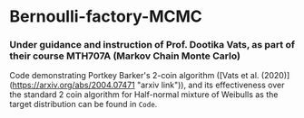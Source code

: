 # Bernoulli-factory-MCMC
### Under guidance and instruction of Prof. Dootika Vats, as part of their course MTH707A (Markov Chain Monte Carlo)
Code demonstrating Portkey Barker's 2-coin algorithm ([Vats et al. (2020)] (https://arxiv.org/abs/2004.07471 "arxiv link")), and its effectiveness over the standard 2 coin algorithm for Half-normal mixture of Weibulls as the target distribution can be found in `Code`.
